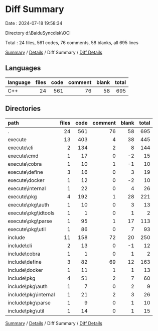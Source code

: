 # Diff Summary

Date : 2024-07-18 19:58:34

Directory d:\\BaiduSyncdisk\\OCI

Total : 24 files,  561 codes, 76 comments, 58 blanks, all 695 lines

[Summary](results.md) / [Details](details.md) / Diff Summary / [Diff Details](diff-details.md)

## Languages
| language | files | code | comment | blank | total |
| :--- | ---: | ---: | ---: | ---: | ---: |
| C++ | 24 | 561 | 76 | 58 | 695 |

## Directories
| path | files | code | comment | blank | total |
| :--- | ---: | ---: | ---: | ---: | ---: |
| . | 24 | 561 | 76 | 58 | 695 |
| execute | 13 | 403 | 4 | 38 | 445 |
| execute\\cli | 2 | 134 | 2 | 8 | 144 |
| execute\\cmd | 1 | 17 | 0 | -2 | 15 |
| execute\\cobra | 1 | 10 | 1 | -1 | 10 |
| execute\\define | 3 | 16 | 0 | 3 | 19 |
| execute\\docker | 1 | 12 | 0 | -2 | 10 |
| execute\\internal | 1 | 22 | 0 | 4 | 26 |
| execute\\pkg | 4 | 192 | 1 | 28 | 221 |
| execute\\pkg\\auth | 1 | 10 | 0 | 3 | 13 |
| execute\\pkg\\idtools | 1 | 1 | 0 | 1 | 2 |
| execute\\pkg\\parse | 1 | 95 | 1 | 17 | 113 |
| execute\\pkg\\util | 1 | 86 | 0 | 7 | 93 |
| include | 11 | 158 | 72 | 20 | 250 |
| include\\cli | 2 | 13 | 0 | -1 | 12 |
| include\\cobra | 1 | 1 | 0 | 1 | 2 |
| include\\define | 3 | 82 | 69 | 12 | 163 |
| include\\docker | 1 | 11 | 1 | 1 | 13 |
| include\\pkg | 4 | 51 | 2 | 7 | 60 |
| include\\pkg\\auth | 1 | 7 | 0 | 2 | 9 |
| include\\pkg\\internal | 1 | 21 | 2 | 3 | 26 |
| include\\pkg\\parse | 1 | 9 | 0 | 1 | 10 |
| include\\pkg\\util | 1 | 14 | 0 | 1 | 15 |

[Summary](results.md) / [Details](details.md) / Diff Summary / [Diff Details](diff-details.md)